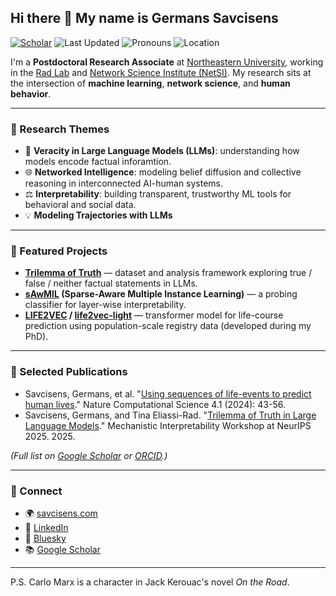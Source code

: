 ## Hi there 👋 My name is Germans Savcisens

[![Scholar](https://img.shields.io/badge/Google_Scholar-Profile-blueviolet)](https://scholar.google.com/citations?hl=en&user=60I1M-oAAAAJ)
![Last Updated](https://img.shields.io/github/last-commit/carlomarxdk/carlomarxdk?label=Last%20updated&color=blue)
![Pronouns](https://img.shields.io/badge/Pronouns-he%2Fhim-yellow)
![Location](https://img.shields.io/badge/Boston-USA-red)

I'm a **Postdoctoral Research Associate** at [Northeastern University](https://www.khoury.northeastern.edu/), working in the [Rad Lab](https://radlab.mit.edu/) and [Network Science Institute (NetSI)](https://www.networkscienceinstitute.org/). My research sits at the intersection of **machine learning**, **network science**, and **human behavior**.

---

### 🔬 Research Themes

* 🧠 **Veracity in Large Language Models (LLMs)**: understanding how models encode factual inforamtion.
* 🌐 **Networked Intelligence**: modeling belief diffusion and collective reasoning in interconnected AI-human systems.
* ⚖️ **Interpretability**: building transparent, trustworthy ML tools for behavioral and social data.
* 💡 **Modeling Trajectories with LLMs** 

---

### 🧩 Featured Projects

* **[Trilemma of Truth](https://github.com/carlomarxdk/trilemma-of-truth)** — dataset and analysis framework exploring true / false / neither factual statements in LLMs.
* **[sAwMIL](https://github.com/carlomarxdk/sawmil) (Sparse-Aware Multiple Instance Learning)** — a probing classifier for layer-wise interpretability.
* **[LIFE2VEC](https://github.com/SocialComplexityLab/life2vec) / [life2vec-light](https://github.com/carlomarxdk/life2vec-light)** — transformer model for life-course prediction using population-scale registry data (developed during my PhD).

---

### 📄 Selected Publications

* Savcisens, Germans, et al. "[Using sequences of life-events to predict human lives](https://life2vec.dk)." Nature Computational Science 4.1 (2024): 43-56.
* Savcisens, Germans, and Tina Eliassi-Rad. "[Trilemma of Truth in Large Language Models](https://openreview.net/forum?id=z7dLG2ycRf)." Mechanistic Interpretability Workshop at NeurIPS 2025. 2025.

*(Full list on [Google Scholar](https://scholar.google.com/citations?user=60I1M-oAAAAJ&hl=en) or [ORCID](https://orcid.org/0000-0002-5811-3230).)*

---


### 💬 Connect

* 🌍 [savcisens.com](https://savcisens.com)
* 💼 [LinkedIn](https://www.linkedin.com/in/germans-savcisens/)
* 🧵 [Bluesky](https://bsky.app/profile/savcisens.com)
* 📚 [Google Scholar](https://scholar.google.com/citations?hl=en&user=60I1M-oAAAAJ)

---
P.S. Carlo Marx is a character in Jack Kerouac's novel *On the Road*.
